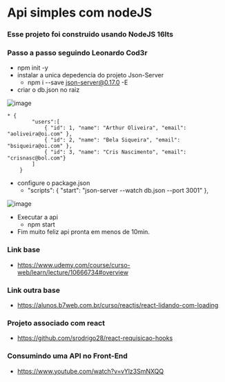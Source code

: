 # Api simples com nodeJS
### Esse projeto foi construido usando NodeJS 16lts
### Passo a passo seguindo Leonardo Cod3r
* npm init -y
* instalar a unica depedencia do projeto Json-Server
    * npm i --save json-server@0.17.0 -E
* criar o db.json no raiz

![image](https://user-images.githubusercontent.com/23580648/152041834-69e42c95-2281-4156-acc5-d913f865460a.png)


    * {
            "users":[
                { "id": 1, "name": "Arthur Oliveira", "email": "aoliveira@oi.com" },
                { "id": 2, "name": "Bela Siqueira", "email": "bsiqueira@oi.com" },
                { "id": 3, "name": "Cris Nascimento", "email": "crisnasc@bol.com"}
            ]
        }
* configure o package.json
    * "scripts": {
            "start": "json-server --watch db.json --port 3001"
        },

![image](https://user-images.githubusercontent.com/23580648/152042205-932de3c3-3703-4005-95a7-02a59dba5a5a.png)
     
   
* Executar a api
    * npm start
* Fim muito feliz api pronta em menos de 10min.

### Link base
   * https://www.udemy.com/course/curso-web/learn/lecture/10666734#overview
### Link outra base
   * https://alunos.b7web.com.br/curso/reactjs/react-lidando-com-loading

### Projeto associado com react
   * https://github.com/srodrigo28/react-requisicao-hooks

### Consumindo uma API no Front-End
   * https://www.youtube.com/watch?v=vYlz3SmNXQQ

